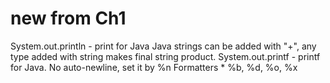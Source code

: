 # new from Ch1

System.out.println - print for Java
Java strings can be added with "+", any type added with string makes final string product.
System.out.printf - printf for Java. No auto-newline, set it by %n
Formatters
    * %b, %d, %o, %x
